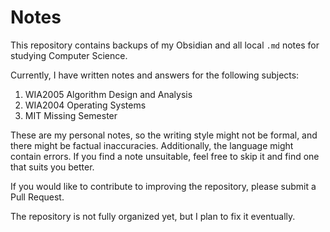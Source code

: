 # Notes

This repository contains backups of my Obsidian and all local `.md` notes for studying Computer Science. 

Currently, I have written notes and answers for the following subjects:

1. WIA2005 Algorithm Design and Analysis
2. WIA2004 Operating Systems
3. MIT Missing Semester

These are my personal notes, so the writing style might not be formal, and there might be factual inaccuracies. Additionally, the language might contain errors. If you find a note unsuitable, feel free to skip it and find one that suits you better.

If you would like to contribute to improving the repository, please submit a Pull Request.

The repository is not fully organized yet, but I plan to fix it eventually.